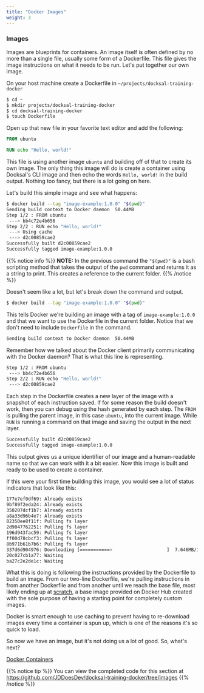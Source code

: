 ```yaml
---
title: "Docker Images"
weight: 3
---
```


### Images

Images are blueprints for containers. An image itself is often defined by no more than a single file, usually some form of a Dockerfile. This file gives the image instructions on what it needs to be run. Let's put together our own image.

On your host machine create a Dockerfile in `~/projects/docksal-training-docker`

``` bash
$ cd ~
$ mkdir projects/docksal-training-docker
$ cd docksal-training-docker
$ touch Dockerfile
```

Open up that new file in your favorite text editor and add the following:

``` dockerfile
FROM ubuntu

RUN echo "Hello, world!"
```

This file is using another image `ubuntu` and building off of that to create its own image. The only thing this image will do is create a container using Docksal's CLI image and then echo the words `Hello, world!` in the build output. Nothing too fancy, but there is a lot going on here.

Let's build this simple image and see what happens:

``` bash
$ docker build --tag "image-example:1.0.0" "$(pwd)"
Sending build context to Docker daemon  50.44MB
Step 1/2 : FROM ubuntu
 ---> bb4c72e4b656
Step 2/2 : RUN echo "Hello, world!"
 ---> Using cache
 ---> d2c00859cae2
Successfully built d2c00859cae2
Successfully tagged image-example:1.0.0
```

{{% notice info %}}
**NOTE:** In the previous command the `"$(pwd)"` is a bash scripting method that takes the output of the `pwd` command and returns it as a string to print. This creates a reference to the current folder.
{{% /notice %}}

Doesn't seem like a lot, but let's break down the command and output.

``` bash
$ docker build --tag "image-example:1.0.0" "$(pwd)"
```

This tells Docker we're building an image with a tag of `image-example:1.0.0` and that we want to use the Dockerfile in the current folder. Notice that we don't need to include `Dockerfile` in the command.

``` bash
Sending build context to Docker daemon  50.44MB
```

Remember how we talked about the Docker client primarily communicating with the Docker daemon? That is what this line is representing.

``` bash
Step 1/2 : FROM ubuntu
 ---> bb4c72e4b656
Step 2/2 : RUN echo "Hello, world!"
 ---> d2c00859cae2
```

Each step in the Dockerfile creates a new layer of the image with a snapshot of each instruction saved. If for some reason the build doesn't work, then you can debug using the hash generated by each step. The `FROM` is pulling the parent image, in this case `ubuntu`, into the current image. While `RUN` is running a command on that image and saving the output in the next layer.

``` bash
Successfully built d2c00859cae2
Successfully tagged image-example:1.0.0
```

This output gives us a unique identifier of our image and a human-readable name so that we can work with it a bit easier. Now this image is built and ready to be used to create a container.

If this were your first time building this image, you would see a lot of status indicators that look like this:

``` bash
177e7ef0df69: Already exists
9bf89f2eda24: Already exists
350207dcf1b7: Already exists
a8a33d96b4e7: Already exists
82350ee8f11f: Pulling fs layer
2d9047762251: Pulling fs layer
196d943fac59: Pulling fs layer
ff00d78cbcf3: Pulling fs layer
8b971b61b7b6: Pulling fs layer
337d6d904976: Downloading [===========>                    ]  7.646MB/12.49MB
20c027cb1a77: Waiting
ba27c2e2de1c: Waiting
```

What this is doing is following the instructions provided by the Dockerfile to build an image. From our two-line Dockerfile, we're pulling instructions in from another Dockerfile and from another until we reach the base file, most likely ending up at [scratch](https://hub.docker.com/_/scratch), a base image provided on Docker Hub created with the sole purpose of having a starting point for completely custom images.

Docker is smart enough to use caching to prevent having to re-download images every time a container is spun up, which is one of the reasons it's so quick to load.

So now we have an image, but it's not doing us a lot of good. So, what's next?

[Docker Containers](/intro-docker/docker-basics/docker-components/containers/)

{{% notice tip %}}
You can view the completed code for this section at https://github.com/JDDoesDev/docksal-training-docker/tree/images
{{% /notice %}}
